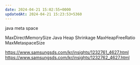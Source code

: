 ```yaml
---
date: 2024-04-21 15:02:55+0000
updatedAt: 2024-04-21 15:23:53+5360
---
```

java meta space

MaxDirectMemorySize
Java Heap Shrinkage
MaxHeapFreeRatio
MaxMetaspaceSize


https://www.samsungsds.com/kr/insights/1232761_4627.html
https://www.samsungsds.com/kr/insights/1232762_4627.html